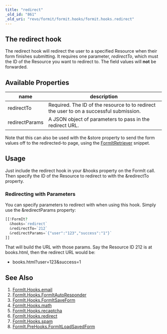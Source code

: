 ```yaml
---
title: "redirect"
_old_id: "861"
_old_uri: "revo/formit/formit.hooks/formit.hooks.redirect"
---
```


## The redirect hook

The redirect hook will redirect the user to a specified Resource when their form finishes submitting. It requires one parameter, _redirectTo_, which must the ID of the Resource you want to redirect to. The field values will **not** be forwarded.

## Available Properties

| name           | description                                                                             |
| -------------- | --------------------------------------------------------------------------------------- |
| redirectTo     | Required. The ID of the resource to to redirect the user to on a successful submission. |
| redirectParams | A JSON object of parameters to pass in the redirect URL.                                |

Note that this can also be used with the &store property to send the form values off to the redirected-to page, using the [FormItRetriever](extras/formit/formit.formitretriever "FormIt.FormItRetriever") snippet.

## Usage

Just include the redirect hook in your &hooks property on the FormIt call. Then specify the ID of the Resource to redirect to with the &redirectTo property.

### Redirecting with Parameters

You can specify parameters to redirect with when using this hook. Simply use the &redirectParams property:

 ``` php
[[!FormIt?
   &hooks=`redirect`
   &redirectTo=`212`
   &redirectParams=`{"user":"123","success":"1"}`
]]
```

That will build the URL with those params. Say the Resource ID 212 is at books.html, then the redirect URL would be:

- books.html?user=123&success=1

## See Also

1. [FormIt.Hooks.email](extras/formit/formit.hooks/email)
2. [FormIt.Hooks.FormItAutoResponder](extras/formit/formit.hooks/formitautoresponder)
3. [FormIt.Hooks.FormItSaveForm](extras/formit/formit.hooks/formitsaveform)
4. [FormIt.Hooks.math](extras/formit/formit.hooks/math)
5. [FormIt.Hooks.recaptcha](extras/formit/formit.hooks/recaptcha)
6. [FormIt.Hooks.redirect](extras/formit/formit.hooks/redirect)
7. [FormIt.Hooks.spam](extras/formit/formit.hooks/spam)
8. [FormIt.PreHooks.FormItLoadSavedForm](extras/formit/formit.hooks/prehooks.formitloadsavedform)
